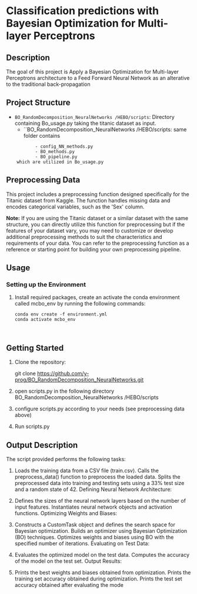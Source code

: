 # Classification predictions with Bayesian Optimization for Multi-layer Perceptrons 
## Description

The goal of this project is Apply a Bayesian Optimization for Multi-layer Perceptrons architecture
to a Feed Forward Neural Network as an alterative to the traditional back-propagation


## Project Structure

- `BO_RandomDecomposition_NeuralNetworks
/HEBO/scripts`: Directory containing Bo_usage.py taking the titanic dataset as input.
  - ``BO_RandomDecomposition_NeuralNetworks
/HEBO/scripts: same folder contains
```
           - config_NN_methods.py
           - BO_methods.py
           - BO_pipeline.py
    which are utilized in Bo_usage.py
```
## Preprocessing Data

This project includes a preprocessing function designed specifically for the Titanic dataset from Kaggle. 
The function handles missing data and encodes categorical variables, such as the 'Sex' column.

**Note:** If you are using the Titanic dataset or a similar dataset with the same structure, you can directly utilize this function for preprocessing
but if the features of your dataset vary, you may need to customize or develop additional preprocessing methods to suit the characteristics and requirements of your data.
You can refer to the preprocessing function as a reference or starting point for building your own preprocessing pipeline.

## Usage

### Setting up the Environment

1. Install required packages, create an activate the conda environment called mcbo_env by running the following commands:
   
   ```
   conda env create -f environment.yml
   conda activate mcbo_env
  


## Getting Started
1. Clone the repository:
   
   git clone https://github.com/y-prog/BO_RandomDecomposition_NeuralNetworks.git

2. open scripts.py in the following directory BO_RandomDecomposition_NeuralNetworks
/HEBO/scripts

3. configure scripts.py according to your needs (see preprocessing data above)

4. Run scripts.py 
   


## Output Description
The script provided performs the following tasks:



1. Loads the training data from a CSV file (train.csv).
Calls the preprocess_data() function to preprocess the loaded data.
Splits the preprocessed data into training and testing sets using a 33% test size and a random state of 42.
Defining Neural Network Architecture:

2. Defines the sizes of the neural network layers based on the number of input features.
Instantiates neural network objects and activation functions.
Optimizing Weights and Biases:

3. Constructs a CustomTask object and defines the search space for Bayesian optimization.
Builds an optimizer using Bayesian Optimization (BO) techniques.
Optimizes weights and biases using BO with the specified number of iterations.
Evaluating on Test Data:

4. Evaluates the optimized model on the test data.
Computes the accuracy of the model on the test set.
Output Results:

5. Prints the best weights and biases obtained from optimization.
   Prints the training set accuracy obtained during optimization.
   Prints the test set accuracy obtained after evaluating the mode
